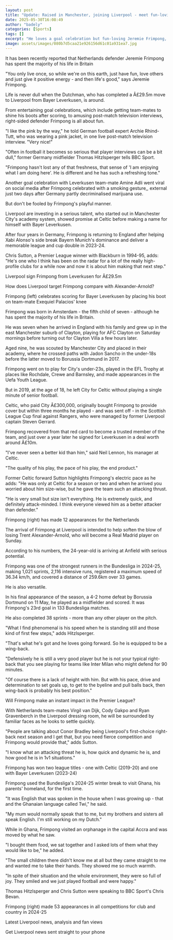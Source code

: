 ```yaml
---
layout: post
title: "Update: Raised in Manchester, joining Liverpool - meet fun-loving Frimpong"
date: 2025-05-30T16:08:49
author: "badely"
categories: [Sports]
tags: []
excerpt: "He loves a goal celebration but fun-loving Jeremie Frimpong, who is joining champions Liverpool, is deadly serious when it comes to his football."
image: assets/images/080b7d5caa21e926156d61c01a931ea7.jpg
---
```


It has been recently reported that Netherlands defender Jeremie Frimpong has spent the majority of his life in Britain

"You only live once, so while we're on this earth, just have fun, love others and just give it positive energy - and then life's good," says Jeremie Frimpong.

Life is never dull when the Dutchman, who has completed a Â£29.5m move to Liverpool from Bayer Leverkusen, is around.

From entertaining goal celebrations, which include getting team-mates to shine his boots after scoring, to amusing post-match television interviews, right-sided defender Frimpong is all about fun.

"I like the pink by the way," he told German football expert Archie Rhind-Tutt, who was wearing a pink jacket, in one live post-match television interview. "Very nice!"

"Often in football it becomes so serious that player interviews can be a bit dull," former Germany midfielder Thomas Hitzlsperger tells BBC Sport.

"Frimpong hasn't lost any of that freshness, that sense of 'I am enjoying what I am doing here'. He is different and he has such a refreshing tone." 

Another goal celebration with Leverkusen team-mate Amine Adli went viral on social media after Frimpong celebrated with a smoking gesture,, external just two days after Germany partly decriminalised marijuana use.

But don't be fooled by Frimpong's playful manner.

Liverpool are investing in a serious talent, who started out in Manchester City's academy system, showed promise at Celtic before making a name for himself with Bayer Leverkusen. 

After four years in Germany, Frimpong is returning to England after helping Xabi Alonso's side break Bayern Munich's dominance and deliver a memorable league and cup double in 2023-24.

Chris Sutton, a Premier League winner with Blackburn in 1994-95, adds: "He's one who I think has been on the radar for a lot of the really high-profile clubs for a while now and now it is about him making that next step."

Liverpool sign Frimpong from Leverkusen for Â£29.5m

How does Liverpool target Frimpong compare with Alexander-Arnold?

Frimpong (left) celebrates scoring for Bayer Leverkusen by placing his boot on team-mate Exequiel Palacios' knee

Frimpong was born in Amsterdam - the fifth child of seven - although he has spent the majority of his life in Britain.

He was seven when he arrived in England with his family and grew up in the east Manchester suburb of Clayton, playing for AFC Clayton on Saturday mornings before turning out for Clayton Villa a few hours later. 

Aged nine, he was scouted by Manchester City and placed in their academy, where he crossed paths with Jadon Sancho in the under-18s before the latter moved to Borussia Dortmund in 2017. 

Frimpong went on to play for City's under-23s, played in the EFL Trophy at places like Rochdale, Crewe and Barnsley, and made appearances in the Uefa Youth League.

But in 2019, at the age of 18, he left City for Celtic without playing a single minute of senior football. 

Celtic, who paid City Â£300,000, originally bought Frimpong to provide cover but within three months he played - and was sent off - in the Scottish League Cup final against Rangers, who were managed by former Liverpool captain Steven Gerrard.

Frimpong recovered from that red card to become a trusted member of the team, and just over a year later he signed for Leverkusen in a deal worth around Â£10m.

"I've never seen a better kid than him," said Neil Lennon, his manager at Celtic.

"The quality of his play, the pace of his play, the end product."

Former Celtic forward Sutton highlights Frimpong's electric pace as he adds: "He was only at Celtic for a season or two and when he arrived you worried about him size-wise, but he gave the team such an attacking thrust.

"He is very small but size isn't everything. He is extremely quick, and definitely attack-minded. I think everyone viewed him as a better attacker than defender."

Frimpong (right) has made 12 appearances for the Netherlands

The arrival of Frimpong at Liverpool is intended to help soften the blow of losing Trent Alexander-Arnold, who will become a Real Madrid player on Sunday.

According to his numbers, the 24-year-old is arriving at Anfield with serious potential.

Frimpong was one of the strongest runners in the Bundesliga in 2024-25, making 1,021 sprints, 2,116 intensive runs, registered a maximum speed of 36.34 km/h, and covered a distance of 259.6km over 33 games.

He is also versatile.

In his final appearance of the season, a 4-2 home defeat by Borussia Dortmund on 11 May, he played as a midfielder and scored. It was Frimpong's 23rd goal in 133 Bundesliga matches.

He also completed 38 sprints - more than any other player on the pitch.  

"What I find phenomenal is his speed when he is standing still and those kind of first few steps," adds Hitzlsperger.

"That's what he's got and he loves going forward. So he is equipped to be a wing-back. 

"Defensively he is still a very good player but he is not your typical right-back that you see playing for teams like Inter Milan who might defend for 90 minutes.

"Of course there is a lack of height with him. But with his pace, drive and determination to set goals up, to get to the byeline and pull balls back, then wing-back is probably his best position."

Will Frimpong make an instant impact in the Premier League?

With Netherlands team-mates Virgil van Dijk, Cody Gakpo and Ryan Gravenberch in the Liverpool dressing room, he will be surrounded by familiar faces as he looks to settle quickly.

"People are talking about Conor Bradley being Liverpool's first-choice right-back next season and I get that, but you need fierce competition and Frimpong would provide that," adds Sutton.

"I know what an attacking threat he is, how quick and dynamic he is, and how good he is in 1v1 situations."

Frimpong has won two league titles - one with Celtic (2019-20) and one with Bayer Leverkusen (2023-24)

Frimpong used the Bundesliga's 2024-25 winter break to visit Ghana, his parents' homeland, for the first time.

"It was English that was spoken in the house when I was growing up - that and the Ghanaian language called Twi," he said. 

"My mum would normally speak that to me, but my brothers and sisters all speak English. I'm still working on my Dutch."

While in Ghana, Frimpong visited an orphanage in the capital Accra and was moved by what he saw.

"I bought them food, we sat together and I asked lots of them what they would like to be," he added. 

"The small children there didn't know me at all but they came straight to me and wanted me to take their hands. They showed me so much warmth. 

"In spite of their situation and the whole environment, they were so full of joy. They smiled and we just played football and were happy."

Thomas Hitzlsperger and Chris Sutton were speaking to BBC Sport's Chris Bevan.

Frimpong (right) made 53 appearances in all competitions for club and country in 2024-25

Latest Liverpool news, analysis and fan views

Get Liverpool news sent straight to your phone

